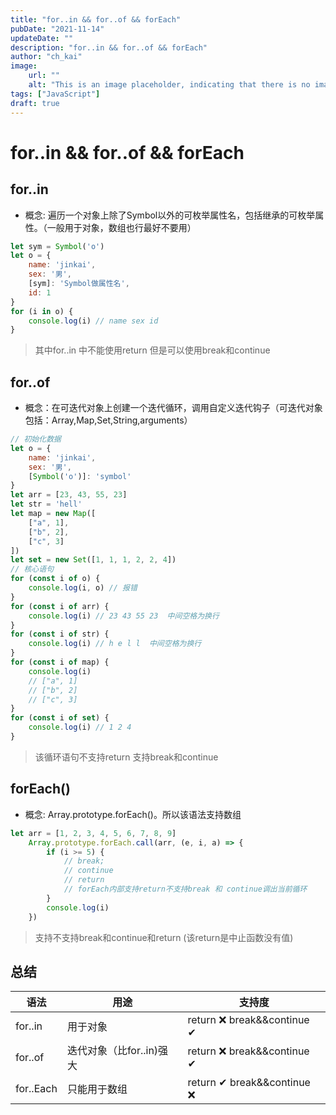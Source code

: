 ```yaml
---
title: "for..in && for..of && forEach"
pubDate: "2021-11-14"
updateDate: ""
description: "for..in && for..of && forEach"
author: "ch_kai"
image:
    url: ""
    alt: "This is an image placeholder, indicating that there is no image yet!"
tags: ["JavaScript"]
draft: true
---
```


# for..in && for..of && forEach

## for..in

+ 概念: 遍历一个对象上除了Symbol以外的可枚举属性名，包括继承的可枚举属性。（一般用于对象，数组也行最好不要用）

```js
let sym = Symbol('o')
let o = {
	name: 'jinkai',
	sex: '男',
	[sym]: 'Symbol做属性名',
	id: 1
}
for (i in o) {
    console.log(i) // name sex id
}
```

> 其中for..in 中不能使用return 但是可以使用break和continue

## for..of

+ 概念：在可迭代对象上创建一个迭代循环，调用自定义迭代钩子（可迭代对象包括：Array,Map,Set,String,arguments）

```js
// 初始化数据
let o = {
    name: 'jinkai',
    sex: '男',
    [Symbol('o')]: 'symbol'
}
let arr = [23, 43, 55, 23]
let str = 'hell'
let map = new Map([
    ["a", 1],
    ["b", 2],
    ["c", 3]
])
let set = new Set([1, 1, 1, 2, 2, 4])
// 核心语句
for (const i of o) {
	console.log(i, o) // 报错
}
for (const i of arr) {
    console.log(i) // 23 43 55 23  中间空格为换行
}
for (const i of str) {
	console.log(i) // h e l l  中间空格为换行
}
for (const i of map) {
    console.log(i)
    // ["a", 1]
    // ["b", 2]
    // ["c", 3]
}
for (const i of set) {
    console.log(i) // 1 2 4
}
```

> 该循环语句不支持return 支持break和continue

## forEach()

+ 概念: Array.prototype.forEach()。所以该语法支持数组

```js
let arr = [1, 2, 3, 4, 5, 6, 7, 8, 9]
    Array.prototype.forEach.call(arr, (e, i, a) => {
        if (i >= 5) {
        	// break;
        	// continue
        	// return
        	// forEach内部支持return不支持break 和 continue调出当前循环
        }
        console.log(i)
    })
```

> 支持不支持break和continue和return (该return是中止函数没有值)

## 总结

| 语法      | 用途                     | 支持度                     |
| --------- | ------------------------ | -------------------------- |
| for..in   | 用于对象                 | return ❌ break&&continue ✔ |
| for..of   | 迭代对象（比for..in)强大 | return ❌ break&&continue ✔ |
| for..Each | 只能用于数组             | return ✔ break&&continue ❌ |

